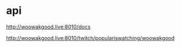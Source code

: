 # api
http://woowakgood.live:8010/docs

http://woowakgood.live:8010/twitch/populariswatching/woowakgood

